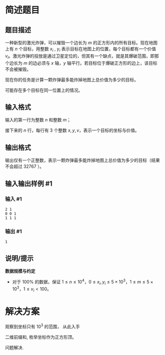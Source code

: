 # 简述题目

## 题目描述

一种新型的激光炸弹，可以摧毁一个边长为 $m$ 的正方形内的所有目标。现在地图上有 $n$ 个目标，用整数 $x_i$ , $y_i$ 表示目标在地图上的位置，每个目标都有一个价值 $v_i$。激光炸弹的投放是通过卫星定位的，但其有一个缺点，就是其爆破范围，即那个边长为 $m$ 的边必须与 $x$ 轴，$y$ 轴平行。若目标位于爆破正方形的边上，该目标不会被摧毁。

现在你的任务是计算一颗炸弹最多能炸掉地图上总价值为多少的目标。

可能存在多个目标在同一位置上的情况。

## 输入格式

输入的第一行为整数 $n$ 和整数 $m$；

接下来的 $n$ 行，每行有 $3$ 个整数 $x, y, v$，表示一个目标的坐标与价值。

## 输出格式

输出仅有一个正整数，表示一颗炸弹最多能炸掉地图上总价值为多少的目标（结果不会超过 $32767$ ）。

## 输入输出样例 #1

### 输入 #1

```
2 1
0 0 1
1 1 1
```

### 输出 #1

```
1
```

## 说明/提示

**数据规模与约定**

- 对于 $100\%$ 的数据，保证 $1 \le n \le 10^4$，$0 \le x_i ,y_i \le 5\times 10^3$，$1 \le m \le 5\times 10^3$，$1 \le v_i < 100$。

# 解决方案

观察到坐标只有 $10^3$ 的范围， 从此入手

二维前缀和, 枚举坐标作为正方形顶。

问题解决.